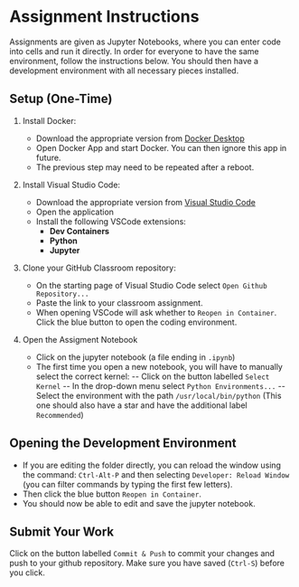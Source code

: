 # Assignment Instructions

Assignments are given as Jupyter Notebooks, where you can enter code into cells and run it directly. In order for everyone to have the same environment, follow the instructions below. You should then have a development environment with all necessary pieces installed.

## Setup (One-Time)

1. Install Docker:

   - Download the appropriate version from [Docker Desktop](https://www.docker.com/products/docker-desktop)
   - Open Docker App and start Docker. You can then ignore this app in future.
   - The previous step may need to be repeated after a reboot.

2. Install Visual Studio Code:

   - Download the appropriate version from [Visual Studio Code](https://code.visualstudio.com/)
   - Open the application
   - Install the following VSCode extensions:
     - **Dev Containers**
     - **Python**
     - **Jupyter**

3. Clone your GitHub Classroom repository:
   - On the starting page of Visual Studio Code select `Open Github Repository...`
   - Paste the link to your classroom assignment.
   - When opening VSCode will ask whether to `Reopen in Container`. Click the blue button to open the coding environment.

4. Open the Assigment Notebook
   - Click on the jupyter notebook (a file ending in `.ipynb`)
   - The first time you open a new notebook, you will have to manually select the correct kernel:
      -- Click on the button labelled `Select Kernel` 
      -- In the drop-down menu select `Python Environments...`
      -- Select the environment with the path `/usr/local/bin/python` (This one should also have a star and have the additional label `Recommended`) 

## Opening the Development Environment
   - If you are editing the folder directly, you can reload the window using the command: `Ctrl-Alt-P` and then selecting `Developer: Reload Window` (you can filter commands by typing the first few letters).
   - Then click the blue button `Reopen in Container`.
   - You should now be able to edit and save the jupyter notebook.

## Submit Your Work

Click on the button labelled `Commit & Push` to commit your changes and push to your github repository. Make sure you have saved (`Ctrl-S`) before you click.
